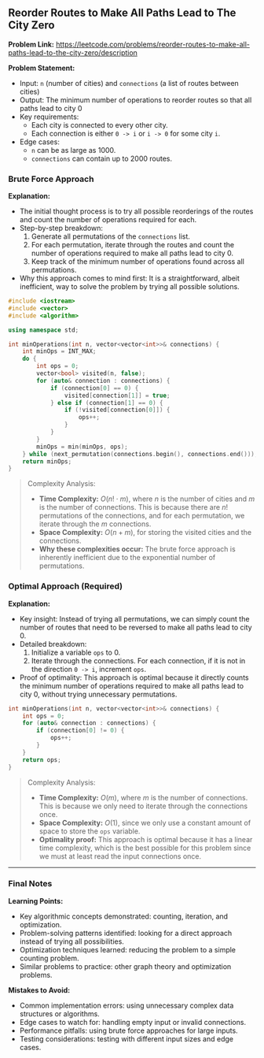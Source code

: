 ## Reorder Routes to Make All Paths Lead to The City Zero

**Problem Link:** https://leetcode.com/problems/reorder-routes-to-make-all-paths-lead-to-the-city-zero/description

**Problem Statement:**
- Input: `n` (number of cities) and `connections` (a list of routes between cities)
- Output: The minimum number of operations to reorder routes so that all paths lead to city 0
- Key requirements:
  - Each city is connected to every other city.
  - Each connection is either `0 -> i` or `i -> 0` for some city `i`.
- Edge cases:
  - `n` can be as large as 1000.
  - `connections` can contain up to 2000 routes.

### Brute Force Approach

**Explanation:**
- The initial thought process is to try all possible reorderings of the routes and count the number of operations required for each.
- Step-by-step breakdown:
  1. Generate all permutations of the `connections` list.
  2. For each permutation, iterate through the routes and count the number of operations required to make all paths lead to city 0.
  3. Keep track of the minimum number of operations found across all permutations.
- Why this approach comes to mind first: It is a straightforward, albeit inefficient, way to solve the problem by trying all possible solutions.

```cpp
#include <iostream>
#include <vector>
#include <algorithm>

using namespace std;

int minOperations(int n, vector<vector<int>>& connections) {
    int minOps = INT_MAX;
    do {
        int ops = 0;
        vector<bool> visited(n, false);
        for (auto& connection : connections) {
            if (connection[0] == 0) {
                visited[connection[1]] = true;
            } else if (connection[1] == 0) {
                if (!visited[connection[0]]) {
                    ops++;
                }
            }
        }
        minOps = min(minOps, ops);
    } while (next_permutation(connections.begin(), connections.end()));
    return minOps;
}
```

> Complexity Analysis:
> - **Time Complexity:** $O(n! \cdot m)$, where $n$ is the number of cities and $m$ is the number of connections. This is because there are $n!$ permutations of the connections, and for each permutation, we iterate through the $m$ connections.
> - **Space Complexity:** $O(n + m)$, for storing the visited cities and the connections.
> - **Why these complexities occur:** The brute force approach is inherently inefficient due to the exponential number of permutations.

### Optimal Approach (Required)

**Explanation:**
- Key insight: Instead of trying all permutations, we can simply count the number of routes that need to be reversed to make all paths lead to city 0.
- Detailed breakdown:
  1. Initialize a variable `ops` to 0.
  2. Iterate through the connections. For each connection, if it is not in the direction `0 -> i`, increment `ops`.
- Proof of optimality: This approach is optimal because it directly counts the minimum number of operations required to make all paths lead to city 0, without trying unnecessary permutations.

```cpp
int minOperations(int n, vector<vector<int>>& connections) {
    int ops = 0;
    for (auto& connection : connections) {
        if (connection[0] != 0) {
            ops++;
        }
    }
    return ops;
}
```

> Complexity Analysis:
> - **Time Complexity:** $O(m)$, where $m$ is the number of connections. This is because we only need to iterate through the connections once.
> - **Space Complexity:** $O(1)$, since we only use a constant amount of space to store the `ops` variable.
> - **Optimality proof:** This approach is optimal because it has a linear time complexity, which is the best possible for this problem since we must at least read the input connections once.

---

### Final Notes

**Learning Points:**
- Key algorithmic concepts demonstrated: counting, iteration, and optimization.
- Problem-solving patterns identified: looking for a direct approach instead of trying all possibilities.
- Optimization techniques learned: reducing the problem to a simple counting problem.
- Similar problems to practice: other graph theory and optimization problems.

**Mistakes to Avoid:**
- Common implementation errors: using unnecessary complex data structures or algorithms.
- Edge cases to watch for: handling empty input or invalid connections.
- Performance pitfalls: using brute force approaches for large inputs.
- Testing considerations: testing with different input sizes and edge cases.